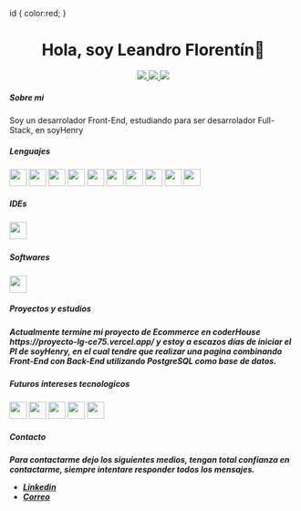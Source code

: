 id {
    color:red;
}
<div id="header" align="center">
    <h1>Hola, soy Leandro Florentín👋</h1>
</div>
<p align="center">
<a href="https://www.linkedin.com/in/leandro-florentin/"><img src="https://img.shields.io/badge/LinkedIn-0077B5?style=for-the-badge&logo=linkedin&logoColor=white"/> </a>
<a href="https://www.codewars.com/users/Leandro5622"><img src="https://img.shields.io/badge/-CodeWars-121216?style=for-the-badge&logo=CodeWars&logoColor=red"/> </a>
<a href="mailto:leandro.florentin@hotmail.com"><img src="https://img.shields.io/badge/Gmail-D14836?style=for-the-badge&logo=gmail&logoColor=white"/> </a>
</p>
<div>
    <h5>Sobre mi</h5>
        <p>Soy un desarrolador Front-End, estudiando para ser desarrolador Full-Stack, en soyHenry</p>
</div>
<div>
    <h5>Lenguajes</h5>
    <img src="https://cdn-icons-png.flaticon.com/512/3128/3128323.png" width="30px" height="30px"/>
    <img src="https://cdn-icons-png.flaticon.com/512/732/732190.png" width="30px" height="30px"/>
    <img src="https://cdn-icons-png.flaticon.com/512/5968/5968292.png" width="30px" height="30px"/>
    <img src="https://cdn-icons-png.flaticon.com/128/5968/5968672.png" width="30px" height="30px"/>
    <img src="https://cdn-icons-png.flaticon.com/128/875/875209.png" width="30px" height="30px"/>
    <img src="https://cdn.icon-icons.com/icons2/2415/PNG/128/redux_original_logo_icon_146365.png" width="30px" height="30px"/>
    <img src="https://cdn-icons-png.flaticon.com/128/5968/5968358.png" width="30px" height="30px" />
    <img src="https://cdn-icons-png.flaticon.com/128/919/919825.png" width="30px" height="30px"/>
    <img src="https://cdn.icon-icons.com/icons2/2415/PNG/128/postgresql_plain_wordmark_logo_icon_146390.png" width="30px" height="30px"/>
    <img src="https://cdn.icon-icons.com/icons2/2415/PNG/128/sequelize_original_logo_icon_146348.png" width="30px" height="30px"/>
</div>
<h5>IDEs<h5>
<img src="https://cdn-icons-png.flaticon.com/128/906/906324.png" width="30px" height="30px"/>
<h5>Softwares</h5>
<img src="https://cdn.icon-icons.com/icons2/2107/PNG/128/file_type_git_icon_130581.png" width="30px" height="30px"/>

<h5>Proyectos y estudios<h5>
<p>Actualmente termine mi proyecto de Ecommerce en coderHouse https://proyecto-lg-ce75.vercel.app/ y estoy a escazos días de iniciar el PI de soyHenry, en el cual tendre que realizar una pagina combinando Front-End con Back-End utilizando PostgreSQL como base de datos.</p>

<h5>Futuros intereses tecnologicos</h5>
<div>
    <img src="https://cdn-icons-png.flaticon.com/128/5968/5968332.png" width="30px" height="30px"/>
    <img src="https://cdn.icon-icons.com/icons2/2699/PNG/128/laravel_logo_icon_170314.png" width="30px" height="30px"/>
    <img src="https://cdn.icon-icons.com/icons2/2107/PNG/128/file_type_angular_icon_130754.png" width="30px" height="30px"/>
    <img src="https://cdn.icon-icons.com/icons2/2107/PNG/128/file_type_vue_icon_130078.png" width="30px" height="30px"/>
    <img src="https://cdn.icon-icons.com/icons2/2415/PNG/128/mongodb_original_wordmark_logo_icon_146425.png" width="30px" height="30px"/>
</div>

<h5>Contacto<h5>
<p>Para contactarme dejo los siguientes medios, tengan total confianza en contactarme, siempre intentare responder todos los mensajes.</p>

    
<ul>
   <li><a href="https://www.linkedin.com/in/leandro-florentin/">Linkedin</a></li>
   <li><a href="mailto:leandro.florentin@hotmail.com">Correo</a></li>
</ul>


